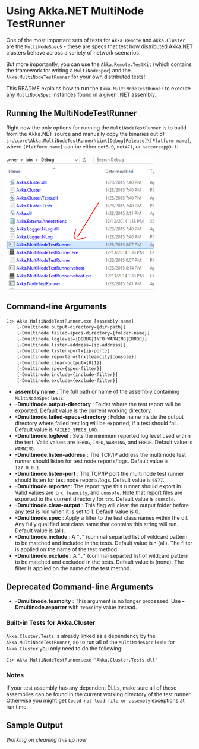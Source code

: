 # Using Akka.NET MultiNode TestRunner

One of the most important sets of tests for `Akka.Remote` and `Akka.Cluster` are the `MultiNodeSpec`s - these are specs that test how distributed Akka.NET clusters behave across a variety of network scenarios.

But more importantly, you can use the `Akka.Remote.TestKit` (which contains the framework for writing a `MultiNodeSpec`) and the `Akka.MultiNodeTestRunner` for your own distributed tests!

This README explains how to run the `Akka.MultiNodeTestRunner` to execute any `MultiNodeSpec` instances found in a given .NET assembly.

## Running the MultiNodeTestRunner

Right now the only options for running the `MultiNodeTestRunner` is to build from the Akka.NET source and manually copy the binaries out of `src\core\Akka.MultiNodeTestRunner\bin\[Debug|Release]\[Platform name]`, where `[Platform name]` can be either `net5.0`, `net471`, or `netcoreapp3.1`:

![MultiNodeTestRunner binaries](../../../documentation/wiki/images/multinode-teskit/multi-node-testrunner-binaries.png)

## Command-line Arguments

```
C:> Akka.MultiNodeTestRunner.exe [assembly name] 
    [-Dmultinode.output-directory={dir-path}] 
    [-Dmultinode.failed-specs-directory={folder-name}] 
    [-Dmultinode.loglevel={DEBUG|INFO|WARNING|ERROR}] 
    [-Dmultinode.listen-address={ip-address}] 
    [-Dmultinode.listen-port={ip-port}] 
    [-Dmultinode.reporter={trx|teamcity|console}] 
    [-Dmultinode.clear-output={0|1}] 
    [-Dmultinode.spec={spec-filter}] 
    [-Dmultinode.include={include-filter}] 
    [-Dmultinode.exclude={exclude-filter}] 
```

* __assembly name__ : The full path or name of the assembly containing `MultiNodeSpec` tests.
* __-Dmultinode.output-directory__ : Folder where the test report will be exported. Default value is the current working directory.
* __-Dmultinode.failed-specs-directory__ : Folder name inside the output directory where failed test log will be exported, if a test should fail. Default value is `FAILED_SPECS_LOG`.
* __-Dmultinode.loglevel__ : Sets the minimum reported log level used within the test. Valid values are `DEBUG`, `INFO`, `WARNING`, and `ERROR`. Default value is `WARNING`.
* __-Dmultinode.listen-address__ : The TCP/IP address the multi node test runner should listen for test node reports/logs. Default value is `127.0.0.1`.
* __-Dmultinode.listen-port__ : The TCP/IP port the multi node test runner should listen for test node reports/logs. Default value is `6577`.
* __-Dmultinode.reporter__ : The report type this runner should export in. Valid values are `trx`, `teamcity`, and `console`. Note that report files are exported to the current directory for `trx`. Default value is `console`.
* __-Dmultinode.clear-output__ : This flag will clear the output folder before any test is run when it is set to 1. Default value is 0.
* __-Dmultinode.spec__ : Apply a filter to the test class names within the dll. Any fully qualified test class name that contains this string will run. Default value is (all).
* __-Dmultinode.include__ : A "`,`" (comma) separted list of wildcard pattern to be matched and included in the tests. Default value is `*` (all). The filter is applied on the name of the test method.
* __-Dmultinode.exclude__ : A "`,`" (comma) separted list of wildcard pattern to be matched and excluded in the tests. Default value is (none). The filter is applied on the name of the test method.

## Deprecated Command-line Arguments

* __-Dmultinode.teamcity__ : This argument is no longer processed. Use __-Dmultinode.reporter__ with `teamcity` value instead.

### Built-in Tests for Akka.Cluster

`Akka.Cluster.Tests` is already linked as a dependency by the `Akka.MultiNodeTestRunner`, so to run all of the `MultiNodeSpec` tests for `Akka.Cluster` you only need to do the following:

    C:> Akka.MultiNodeTestRunner.exe "Akka.Cluster.Tests.dll"

### Notes

If your test assembly has any dependent DLLs, make sure all of those assemblies can be found in the current working directory of the test runner. Otherwise you might get `Could not load file or assembly` exceptions at run time.

## Sample Output

*Working on cleaning this up now*




